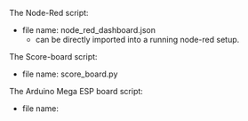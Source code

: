 

The Node-Red script:
- file name: node_red_dashboard.json
  - can be directly imported into a running node-red setup.
 
The Score-board script:
- file name: score_board.py

The Arduino Mega ESP board script:
- file name: 
